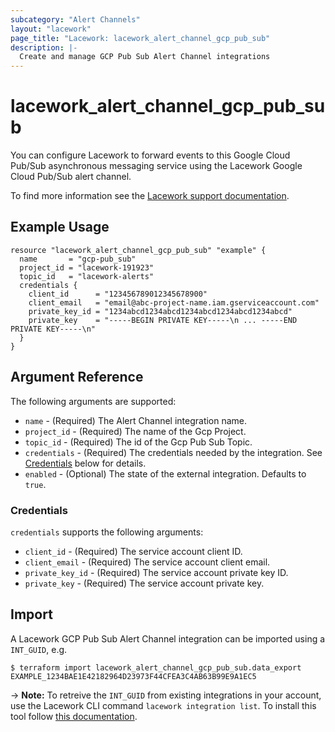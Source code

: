 ```yaml
---
subcategory: "Alert Channels"
layout: "lacework"
page_title: "Lacework: lacework_alert_channel_gcp_pub_sub"
description: |-
  Create and manage GCP Pub Sub Alert Channel integrations
---
```


# lacework\_alert\_channel\_gcp\_pub\_sub

You can configure Lacework to forward events to this Google Cloud Pub/Sub asynchronous messaging service using the Lacework Google Cloud Pub/Sub alert channel.

To find more information see the [Lacework support documentation](https://support.lacework.com/hc/en-us/articles/360047496514-Google-Cloud-Pub-Sub).

## Example Usage

```hcl
resource "lacework_alert_channel_gcp_pub_sub" "example" {
  name       = "gcp-pub_sub"
  project_id = "lacework-191923"
  topic_id   = "lacework-alerts"
  credentials {
    client_id      = "123456789012345678900"
    client_email   = "email@abc-project-name.iam.gserviceaccount.com"
    private_key_id = "1234abcd1234abcd1234abcd1234abcd1234abcd"
    private_key    = "-----BEGIN PRIVATE KEY-----\n ... -----END PRIVATE KEY-----\n"
  }
}
```

## Argument Reference

The following arguments are supported:

* `name` - (Required) The Alert Channel integration name.
* `project_id` - (Required) The name of the Gcp Project.
* `topic_id` - (Required) The id of the Gcp Pub Sub Topic.
* `credentials` - (Required) The credentials needed by the integration. See [Credentials](#credentials) below for details.
* `enabled` - (Optional) The state of the external integration. Defaults to `true`.

### Credentials

`credentials` supports the following arguments:

* `client_id` - (Required) The service account client ID.
* `client_email` - (Required) The service account client email.
* `private_key_id` - (Required) The service account private key ID.
* `private_key` - (Required) The service account private key.

## Import

A Lacework GCP Pub Sub Alert Channel integration can be imported using a `INT_GUID`, e.g.

```
$ terraform import lacework_alert_channel_gcp_pub_sub.data_export EXAMPLE_1234BAE1E42182964D23973F44CFEA3C4AB63B99E9A1EC5
```
-> **Note:** To retreive the `INT_GUID` from existing integrations in your account, use the
	Lacework CLI command `lacework integration list`. To install this tool follow
	[this documentation](https://github.com/lacework/go-sdk/wiki/CLI-Documentation#installation).
